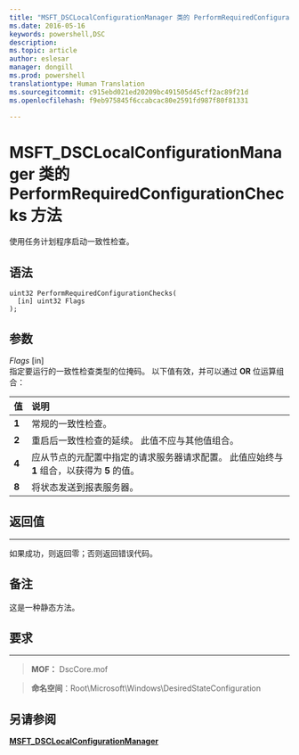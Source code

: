 ```yaml
---
title: "MSFT_DSCLocalConfigurationManager 类的 PerformRequiredConfigurationChecks 方法"
ms.date: 2016-05-16
keywords: powershell,DSC
description: 
ms.topic: article
author: eslesar
manager: dongill
ms.prod: powershell
translationtype: Human Translation
ms.sourcegitcommit: c915ebd021ed20209bc491505d45cff2ac89f21d
ms.openlocfilehash: f9eb975845f6ccabcac80e2591fd987f80f81331

---
```



# MSFT_DSCLocalConfigurationManager 类的 PerformRequiredConfigurationChecks 方法

使用任务计划程序启动一致性检查。

语法
------

```mof
uint32 PerformRequiredConfigurationChecks(
  [in] uint32 Flags
);
```

参数
----------

*Flags* \[in\]  
指定要运行的一致性检查类型的位掩码。 以下值有效，并可以通过 **OR** 位运算组合：

|值 |说明 |
|:--- |:---|
|**1** | 常规的一致性检查。 |
|**2** | 重启后一致性检查的延续。 此值不应与其他值组合。 |
|**4** | 应从节点的元配置中指定的请求服务器请求配置。 此值应始终与 **1** 组合，以获得为 **5** 的值。 |
|**8** | 将状态发送到报表服务器。 |

## 返回值
------------

如果成功，则返回零；否则返回错误代码。

## 备注

这是一种静态方法。

## 要求
------------
>**MOF：** DscCore.mof

>**命名空间**：Root\Microsoft\Windows\DesiredStateConfiguration


## 另请参阅


[**MSFT_DSCLocalConfigurationManager**](msft-dsclocalconfigurationmanager.md)


 

 






<!--HONumber=Jun16_HO4-->


